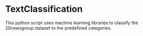 # TextClassification
This python script uses machine learning libraries to classify the 20newsgroup dataset to the predefined categories.
